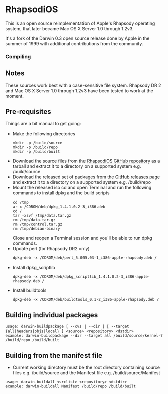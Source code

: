 # RhapsodiOS

This is an open source reimplementation of Apple's Rhapsody operating system, that later became Mac OS X Server 1.0 through 1.2v3.

It's a fork of the Darwin 0.3 open source release done by Apple in the summer of 1999 with additional contributions from the community.

### Compiling

## Notes
These sources work best with a case-sensitive file system. Rhapsody DR 2 and Mac OS X Server 1.0 through 1.2v3 have been tested to work at the moment.

## Pre-requisites
Things are a bit manual to get going:
 * Make the following directories
   ```
   mkdir -p /build/source
   mkdir -p /build/repo
   mkdir -p /build/built
   ```
 * Download the source files from the [RhapsodiOS GitHub repository](https://github.com/RhapsodiOS/RhapsodiOS) as a tarball and extract it to a directory on a supported system e.g. /build/source
 * Download the released set of packages from the [GitHub releases page](https://github.com/evolver56k/Darwin-0.3/releases/tag/v1.0) and extract it to a directory on a supported system e.g. /build/repo
 * Mount the released iso cd and open Terminal and run the following commands to install dpkg and the build scripts
   ```
   cd /tmp
   ar x /CDROM/deb/dpkg_1.4.1.0.2-3_i386.deb
   cd /
   tar -xzvf /tmp/data.tar.gz
   rm /tmp/data.tar.gz
   rm /tmp/control.tar.gz
   rm /tmp/debian-binary
   ```
   Close and reopen a Terminal session and you'll be able to run dpkg commands.
 * Update perl (for Rhapsody DR2 only)
   ```
   dpkg-deb -x /CDROM/deb/perl_5.005.03-1_i386-apple-rhapsody.deb /
   ```
 * Install dpkg_scriptlib
   ```
   dpkg-deb -x /CDROM/deb/dpkg_scriptlib_1.4.1.0.2-3_i386-apple-rhapsody.deb /
   ```
 * Install buildtools
   ```
   dpkg-deb -x /CDROM/deb/buildtools_0.1-2_i386-apple-rhapsody.deb /
   ```

## Building individual packages
```
usage: darwin-buildpackage [ --cvs | --dir ] [ --target {all|headers|objs|local} ] <source> <repository> <dstdir>
example: darwin-buildpackage --dir --target all /build/source/kernel-7 /build/repo /build/built
```

## Building from the manifest file
* Current working directory must be the root directory containing source files e.g. /build/source and the Manifest file e.g. /build/source/Manifest
```
usage: darwin-buildall <srclist> <repository> <dstdir>
example: darwin-buildall Manifest /build/repo /build/built
```

